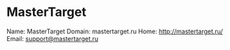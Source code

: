 
# MasterTarget

Name: MasterTarget
Domain: mastertarget.ru
Home: http://mastertarget.ru/
Email: support@mastertarget.ru

